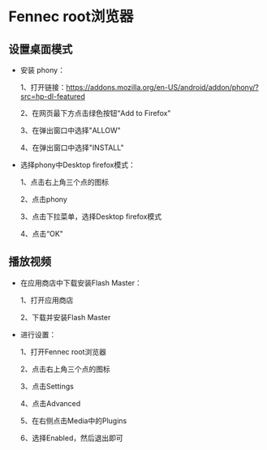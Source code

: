 # Fennec root浏览器

## 设置桌面模式

  - 安装 phony：
    
    1、打开链接：https://addons.mozilla.org/en-US/android/addon/phony/?src=hp-dl-featured
  
    2、在网页最下方点击绿色按钮“Add to Firefox"
    
    3、在弹出窗口中选择"ALLOW"
    
    4、在弹出窗口中选择"INSTALL"
    
  - 选择phony中Desktop firefox模式：
  
    1、点击右上角三个点的图标
    
    2、点击phony
    
    3、点击下拉菜单，选择Desktop firefox模式
    
    4、点击“OK"

## 播放视频

  - 在应用商店中下载安装Flash Master：
    
    1、打开应用商店
    
    2、下载并安装Flash Master
  
  - 进行设置：
  
    1、打开Fennec root浏览器
    
    2、点击右上角三个点的图标
    
    3、点击Settings
    
    4、点击Advanced
    
    5、在右侧点击Media中的Plugins
    
    6、选择Enabled，然后退出即可
